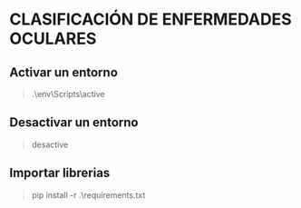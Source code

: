 # CLASIFICACIÓN DE ENFERMEDADES OCULARES

## Activar un entorno

> .\env\Scripts\active

## Desactivar un entorno

> desactive

## Importar librerias 

> pip install -r .\requirements.txt

